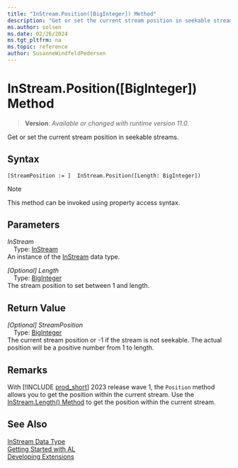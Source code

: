 ```yaml
---
title: "InStream.Position([BigInteger]) Method"
description: "Get or set the current stream position in seekable streams."
ms.author: solsen
ms.date: 02/26/2024
ms.tgt_pltfrm: na
ms.topic: reference
author: SusanneWindfeldPedersen
---
```

[//]: # (START>DO_NOT_EDIT)
[//]: # (IMPORTANT:Do not edit any of the content between here and the END>DO_NOT_EDIT.)
[//]: # (Any modifications should be made in the .xml files in the ModernDev repo.)
# InStream.Position([BigInteger]) Method
> **Version**: _Available or changed with runtime version 11.0._

Get or set the current stream position in seekable streams.


## Syntax
```AL
[StreamPosition := ]  InStream.Position([Length: BigInteger])
```
> [!NOTE]
> This method can be invoked using property access syntax.
## Parameters
*InStream*  
&emsp;Type: [InStream](instream-data-type.md)  
An instance of the [InStream](instream-data-type.md) data type.  

*[Optional] Length*  
&emsp;Type: [BigInteger](../biginteger/biginteger-data-type.md)  
The stream position to set between 1 and length.  


## Return Value
*[Optional] StreamPosition*  
&emsp;Type: [BigInteger](../biginteger/biginteger-data-type.md)  
The current stream position or -1 if the stream is not seekable. The actual position will be a positive number from 1 to length.


[//]: # (IMPORTANT: END>DO_NOT_EDIT)

## Remarks

With [!INCLUDE [prod_short](../../includes/prod_short.md)] 2023 release wave 1, the `Position` method allows you to get the position within the current stream. Use the [InStream.Length() Method](instream-length-method.md) to get the position within the current stream.


## See Also
[InStream Data Type](instream-data-type.md)  
[Getting Started with AL](../../devenv-get-started.md)  
[Developing Extensions](../../devenv-dev-overview.md)